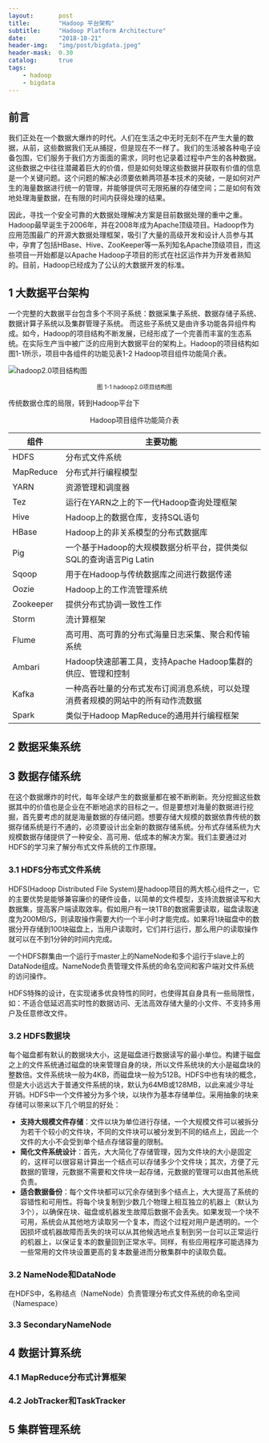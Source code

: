 ```yaml
---
layout:       post
title:        "Hadoop 平台架构"
subtitle:     "Hadoop Platform Architecture"
date:         "2018-10-21"
header-img:   "img/post/bigdata.jpeg"
header-mask:  0.30
catalog:      true
tags:
    - hadoop
    - bigdata
---
```


 前言
---
我们正处在一个数据大爆炸的时代。人们在生活之中无时无刻不在产生大量的数据，从前，这些数据我们无从捕捉，但是现在不一样了。我们的生活被各种电子设备包围，它们服务于我们方方面面的需求，同时也记录着过程中产生的各种数据。这些数据之中往往潜藏着巨大的价值，但是如何处理这些数据并获取有价值的信息是一个关键问题。这个问题的解决必须要依赖两项基本技术的突破，一是如何对产生的海量数据进行统一的管理，并能够提供可无限拓展的存储空间；二是如何有效地处理海量数据，在有限的时间内获得处理的结果。

因此，寻找一个安全可靠的大数据处理解决方案是目前数据处理的重中之重。Hadoop最早诞生于2006年，并在2008年成为Apache顶级项目。Hadoop作为应用范围最广的开源大数据处理框架，吸引了大量的高级开发和设计人员参与其中，孕育了包括HBase、Hive、ZooKeeper等一系列知名Apache顶级项目，而这些项目一开始都是以Apache Hadoop子项目的形式在社区运作并为开发者熟知的。目前，Hadoop已经成为了公认的大数据开发的标准。

1 大数据平台架构
---
一个完整的大数据平台包含多个不同子系统：数据采集子系统、数据存储子系统、数据计算子系统以及集群管理子系统。 而这些子系统又是由许多功能各异组件构成。如今，Hadoop的项目结构不断发展，已经形成了一个完善而丰富的生态系统。在实际生产当中被广泛的应用到大数据平台的架构上。Hadoop的项目结构如图1-1所示，项目中各组件的功能见表1-2 Hadoop项目组件功能简介表。

![hadoop2.0项目结构图][1]
<p align='center'><small>图 1-1 hadoop2.0项目结构图</small></p>

传统数据仓库的局限，转到Hadoop平台下
<p align='center'>Hadoop项目组件功能简介表</p>

组件|主要功能
-|-
HDFS|分布式文件系统
MapReduce|分布式并行编程模型
YARN|资源管理和调度器
Tez|运行在YARN之上的下一代Hadoop查询处理框架
Hive|Hadoop上的数据仓库，支持SQL语句
HBase|Hadoop上的非关系模型的分布式数据库
Pig|一个基于Hadoop的大规模数据分析平台，提供类似SQL的查询语言Pig Latin
Sqoop|用于在Hadoop与传统数据库之间进行数据传递
Oozie|Hadoop上的工作流管理系统
Zookeeper|提供分布式协调一致性工作
Storm|流计算框架
Flume|高可用、高可靠的分布式海量日志采集、聚合和传输系统
Ambari|Hadoop快速部署工具，支持Apache Hadoop集群的供应、管理和控制
Kafka|一种高吞吐量的分布式发布订阅消息系统，可以处理消费者规模的网站中的所有动作流数据
Spark|类似于Hadoop MapReduce的通用并行编程框架

2 数据采集系统
---
3 数据存储系统
---
在这个数据爆炸的时代，每年全球产生的数据量都在被不断刷新。充分挖掘这些数据其中的价值也是企业在不断地追求的目标之一。但是要想对海量的数据进行挖掘，首先要考虑的就是海量数据的存储问题。想要存储大规模的数据依靠传统的数据存储系统是行不通的，必须要设计出全新的数据存储系统。分布式存储系统为大规模数据存储提供了一种安全、高可用、低成本的解决方案。我们主要通过对HDFS的学习来了解分布式文件系统的工作原理。
### 3.1 HDFS分布式文件系统
HDFS(Hadoop Distributed File System)是hadoop项目的两大核心组件之一，它的主要优势是能够兼容廉价的硬件设备，以简单的文件模型，支持流数据读写和大数据集，提高客户端读取效率。假如用户有一块1TB的数据需要读取，磁盘读取速度为200MB/S，则读取操作需要大约一个半小时才能完成。如果将1块磁盘中的数据分开存储到100块磁盘上，当用户读取时，它们并行运行，那么用户的读取操作就可以在不到1分钟的时间内完成。

一个HDFS群集由一个运行于master上的NameNode和多个运行于slave上的DataNode组成。NameNode负责管理文件系统的命名空间和客户端对文件系统的访问操作。

HDFS特殊的设计，在实现诸多优良特性的同时，也使得其自身具有一些局限性，如：不适合低延迟高实时性的数据访问、无法高效存储大量的小文件、不支持多用户及任意修改文件。

### 3.2 HDFS数据块
每个磁盘都有默认的数据块大小，这是磁盘进行数据读写的最小单位。构建于磁盘之上的文件系统通过磁盘的块来管理自身的块，所以文件系统块的大小是磁盘块的整数倍。文件系统块一般为4KB，而磁盘块一般为512B。HDFS中也有块的概念，但是大小远远大于普通文件系统的块，默认为64MB或128MB，以此来减少寻址开销。HDFS中一个文件被分为多个块，以块作为基本存储单位。采用抽象的块来存储可以带来以下几个明显的好处：

- **支持大规模文件存储**：文件以块为单位进行存储，一个大规模文件可以被拆分为若干个较小的文件块，不同的文件块可以被分发到不同的结点上，因此一个文件的大小不会受到单个结点存储容量的限制。
- **简化文件系统设计**：首先，大大简化了存储管理，因为文件块的大小是固定的，这样可以很容易计算出一个结点可以存储多少个文件块；其次，方便了元数据的管理，元数据不需要和文件块一起存储，元数据的管理可以由其他系统负责。
- **适合数据备份**：每个文件块都可以冗余存储到多个结点上，大大提高了系统的容错性和可用性。将每个块复制到少数几个物理上相互独立的机器上（默认为3个），以确保在块、磁盘或机器发生故障后数据不会丢失。如果发现一个块不可用，系统会从其他地方读取另一个复本，而这个过程对用户是透明的。一个因损坏或机器故障而丢失的块可以从其他候选地点复制到另一台可以正常运行的机器上，以保证复本的数量回到正常水平。同样，有些应用程序可能选择为一些常用的文件块设置更高的复本数量进而分散集群中的读取负载。

### 3.2 NameNode和DataNode
在HDFS中，名称结点（NameNode）负责管理分布式文件系统的命名空间（Namespace）

### 3.3 SecondaryNameNode
4 数据计算系统
---
### 4.1 MapReduce分布式计算框架
### 4.2 JobTracker和TaskTracker
5 集群管理系统
---

[1]: https://canhui.wang/img/big-data/4.png
